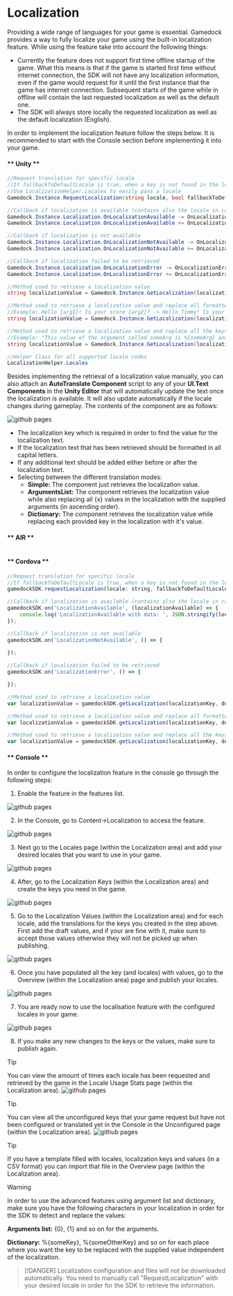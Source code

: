 # Localization

Providing a wide range of languages for your game is essential. Gamedock provides a way to fully localize your game using the built-in localization feature. While using the feature take into account the following things:

* Currently the feature does not support first time offline startup of the game. What this means is that if the game is started first time without internet connection, the SDK will not have any localization information, even if the game would request for it until the first instance that the game has internet connection. Subsequent starts of the game while in offline will contain the last requested localization as well as the default one.
* The SDK will always store locally the requested localization as well as the default localization (English).

In order to implement the localization feature follow the steps below. It is recommended to start with the Console section before implementing it into your game.

<!-- tabs:start -->

#### ** Unity **

~~~csharp
//Request translation for specific locale
//If fallbackToDefaultLocale is true, when a key is not found in the localization it will first try to get it from the default locale (English). If it is not present in the default locale it will return the default value passed at retrieval.
//Use LocalizationHelper.Locales to easily pass a locale
Gamedock.Instance.RequestLocalization(string locale, bool fallbackToDefaultLocale);

//Callback if localization is available (contains also the locale in case the default locale is returned)
Gamedock.Instance.Localization.OnLocalizationAvailable -= OnLocalizationAvailable;
Gamedock.Instance.Localization.OnLocalizationAvailable += OnLocalizationAvailable;

//Callback if localization is not available
Gamedock.Instance.Localization.OnLocalizationNotAvailable -= OnLocalizationNotAvailable;
Gamedock.Instance.Localization.OnLocalizationNotAvailable += OnLocalizationNotAvailable;

//Callback if localization failed to be retrieved
Gamedock.Instance.Localization.OnLocalizationError -= OnLocalizationError;
Gamedock.Instance.Localization.OnLocalizationError += OnLocalizationError;

//Method used to retrieve a localization value
string localizationValue = Gamedock.Instance.GetLocalization(localizationKey, defaultValue);

//Method used to retrieve a localization value and replace all formatted arguments ({0}, {1}, etc.)
//Example: Hello {arg1}! Is your score {arg2}? -> Hello Timmy! Is your score 30?
string localizationValue = Gamedock.Instance.GetLocalization(localizationKey, defaultValue, arg1, arg2, arg3);

//Method used to retrieve a localization value and replace all the keys from the passed dictionary with the values supplied
//Example: "This value of the argument called someArg is %{someArg} and the value of anotherArg is %{anotherArg}. You can reuse arguments multiple times in your text, which is %{someArg}, %{anotherArg} and %{someArg}." -> "The value of the argument called someArg is awesome and the value of anotherArg is crazy. You can reuse arguments multiple times in your text, which is awesome, crazy and awesome."
string localizationValue = Gamedock.Instance.GetLocalization(localizationKey, defaultValue, argumentsDictionary);

//Helper Class for all supported locale codes
LocalizationHelper.Locales
~~~

Besides implementing the retrieval of a localization value manually, you can also attach an **AutoTranslate Component** script to any of your **UI.Text Components** in the **Unity Editor** that will automatically update the text once the localization is available. It will also update automatically if the locale changes during gameplay. The contents of the component are as follows:

![github pages](_images/LocalizationAutoTranslateComponent.png)


* The localization key which is required in order to find the value for the localization text.
* If the localization text that has been retrieved should be formatted in all capital letters.
* If any additional text should be added either before or after the localization text.
* Selecting between the different translation modes:
    * **Simple:** The component just retrieves the localization value.
    * **ArgumentsList:** The component retrieves the localization value while also replacing all {x} values in the localization with the supplied arguments (in ascending order).
    * **Dictionary:** The component retrieves the localization value while replacing each provided key in the localization with it's value.

#### ** AIR **

~~~actionscript

~~~

#### ** Cordova **

~~~javascript
//Request translation for specific locale
//If fallbackToDefaultLocale is true, when a key is not found in the localization it will first try to get it from the default locale (English). If it is not present in the default locale it will return the default value passed at retrieval.
gamedockSDK.requestLocalization(locale: string, fallbackToDefaultLocale: boolean);

//Callback if localization is available (contains also the locale in case the default locale is returned)
gamedockSDK.on('LocalizationAvailable', (localizationAvailable) => {
    console.log('LocalizationAvailable with data: ', JSON.stringify(localizationAvailable));
});

//Callback if localization is not available
gamedockSDK.on('LocalizationNotAvailable', () => {
    
});

//Callback if localization failed to be retrieved
gamedockSDK.on('LocalizationError', () => {

});

//Method used to retrieve a localization value
var localizationValue = gamedockSDK.getLocalization(localizationKey, defaultValue);

//Method used to retrieve a localization value and replace all formatted arguments ({0}, {1}, etc.)
var localizationValue = gamedockSDK.getLocalization(localizationKey, defaultValue, arg1, arg2, arg3);

//Method used to retrieve a localization value and replace all the keys from the passed dictionary with the values supplied
var localizationValue = gamedockSDK.getLocalization(localizationKey, defaultValue, argumentsDictionary);
~~~

#### ** Console **

In order to configure the localization feature in the console go through the following steps:

1. Enable the feature in the features list.

![github pages](_images/Localization1.png)


2. In the Console, go to Content->Localization to access the feature.

![github pages](_images/Localization2.png)


3. Next go to the Locales page (within the Localization area) and add your desired locales that you want to use in your game.

![github pages](_images/Localization3.png)


4. After, go to the Localization Keys (within the Localization area) and create the keys you need in the game.

![github pages](_images/Localization4.png)


5. Go to the Localization Values (within the Localization area) and for each locale, add the translations for the keys you created in the step above. First add the draft values, and if your are fine with it, make sure to accept those values otherwise they will not be picked up when publishing.

![github pages](_images/Localization5.png)


6. Once you have populated all the key (and locales) with values, go to the Overview (within the Localization area) page and publish your locales.

![github pages](_images/Localization6.png)


7. You are ready now to use the localisation feature with the configured locales in your game.

![github pages](_images/Localization7.png)


8. If you make any new changes to the keys or the values, make sure to publish again.


> [!TIP]
> You can view the amount of times each locale has been requested and retrieved by the game in the Locale Usage Stats page (within the Localization area).
> ![github pages](_images/Localization8.png)

> [!TIP]
> You can view all the unconfigured keys that your game request but have not been configured or translated yet in the Console in the Unconfigured page (within the Localization area).
> ![github pages](_images/Localization9.png)

> [!TIP]
> If you have a template filled with locales, localization keys and values (in a CSV format) you can import that file in the Overview page (within the Localization area).

<!-- tabs:end -->

> [!WARNING]
> In order to use the advanced features using argument list and dictionary, make sure you have the following characters in your localization in order for the SDK to detect and replace the values:
> 
> **Arguments list:** {0}, {1} and so on for the arguments.
> 
> **Dictionary:** %{someKey}, %{someOtherKey} and so on for each place where you want the key to be replaced with the supplied value independent of the localization.

> [!DANGER]
> Localization configuration and files will not be downloaded automatically. You need to manually call "RequestLocalization" with your desired locale in order for the SDK to retrieve the information.


